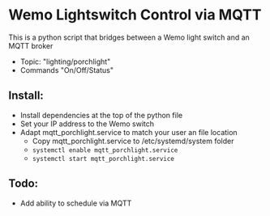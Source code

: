 # Wemo Lightswitch Control via MQTT

This is a python script that bridges between a Wemo light switch and an MQTT broker

* Topic: "lighting/porchlight"
* Commands "On/Off/Status"

## Install:

* Install dependencies at the top of the python file
* Set your IP address to the Wemo switch
* Adapt mqtt_porchlight.service to match your user an file location
  * Copy mqtt_porchlight.service to /etc/systemd/system folder
  * `systemctl enable mqtt_porchlight.service`
  * `systemctl start mqtt_porchlight.service`

## Todo:

* Add ability to schedule via MQTT
